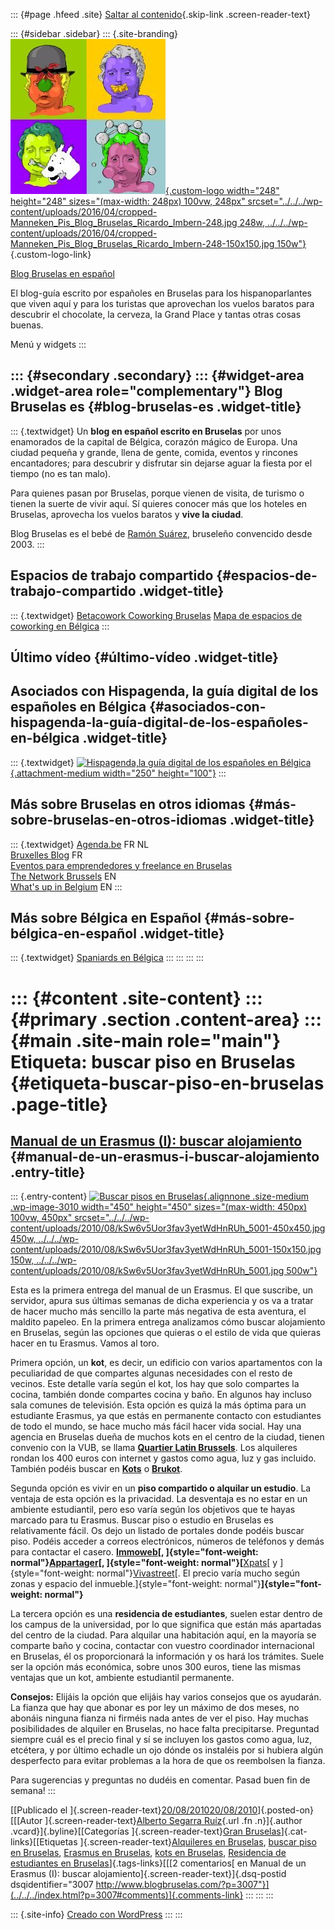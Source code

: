 ::: {#page .hfeed .site}
[Saltar al contenido](index.html#content){.skip-link
.screen-reader-text}

::: {#sidebar .sidebar}
::: {.site-branding}
[![](../../../wp-content/uploads/2016/04/cropped-Manneken_Pis_Blog_Bruselas_Ricardo_Imbern-248.jpg){.custom-logo
width="248" height="248" sizes="(max-width: 248px) 100vw, 248px"
srcset="../../../wp-content/uploads/2016/04/cropped-Manneken_Pis_Blog_Bruselas_Ricardo_Imbern-248.jpg 248w, ../../../wp-content/uploads/2016/04/cropped-Manneken_Pis_Blog_Bruselas_Ricardo_Imbern-248-150x150.jpg 150w"}](../../../index.html){.custom-logo-link}

[Blog Bruselas en español](../../../index.html)

El blog-guía escrito por españoles en Bruselas para los hispanoparlantes
que viven aquí y para los turistas que aprovechan los vuelos baratos
para descubrir el chocolate, la cerveza, la Grand Place y tantas otras
cosas buenas.

Menú y widgets
:::

::: {#secondary .secondary}
::: {#widget-area .widget-area role="complementary"}
Blog Bruselas es {#blog-bruselas-es .widget-title}
----------------

::: {.textwidget}
Un **blog en español escrito en Bruselas** por unos enamorados de la
capital de Bélgica, corazón mágico de Europa. Una ciudad pequeña y
grande, llena de gente, comida, eventos y rincones encantadores; para
descubrir y disfrutar sin dejarse aguar la fiesta por el tiempo (no es
tan malo).

Para quienes pasan por Bruselas, porque vienen de visita, de turismo o
tienen la suerte de vivir aquí. Sí quieres conocer más que los hoteles
en Bruselas, aprovecha los vuelos baratos y **vive la ciudad**.

Blog Bruselas es el bebé de [Ramón Suárez](http://www.ramonsuarez.com),
bruseleño convencido desde 2003.
:::

Espacios de trabajo compartido {#espacios-de-trabajo-compartido .widget-title}
------------------------------

::: {.textwidget}
[Betacowork Coworking Bruselas](http://www.betacowork.com) [Mapa de
espacios de coworking en Bélgica](http://coworkingbelgium.com)
:::

Último vídeo {#último-vídeo .widget-title}
------------

Asociados con Hispagenda, la guía digital de los españoles en Bélgica {#asociados-con-hispagenda-la-guía-digital-de-los-españoles-en-bélgica .widget-title}
---------------------------------------------------------------------

::: {.textwidget}
[![Hispagenda,la guía digital de los españoles en
Bélgica](../../../wp-content/uploads/2010/04/Hispagenda-250px.gif "Hispagenda, la guía digital de los españoles en Bélgica"){.attachment-medium
width="250" height="100"}](http://www.hispagenda.com)
:::

Más sobre Bruselas en otros idiomas {#más-sobre-bruselas-en-otros-idiomas .widget-title}
-----------------------------------

::: {.textwidget}
[Agenda.be](http://www.agenda.be) FR NL\
[Bruxelles Blog](http://www.bxlblog.be/) FR\
[Eventos para emprendedores y freelance en
Bruselas](http://www.betacowork.com/events/)\
[The Network
Brussels](http://groups.yahoo.com/group/TheNetworkBrussels/) EN\
[What\'s up in Belgium](http://www.whatsupin.be/) EN
:::

Más sobre Bélgica en Español {#más-sobre-bélgica-en-español .widget-title}
----------------------------

::: {.textwidget}
[Spaniards en Bélgica](http://www.spaniards.es/paises/belgica)
:::
:::
:::
:::

::: {#content .site-content}
::: {#primary .section .content-area}
::: {#main .site-main role="main"}
Etiqueta: buscar piso en Bruselas {#etiqueta-buscar-piso-en-bruselas .page-title}
=================================

[Manual de un Erasmus (I): buscar alojamiento](../../../index.html?p=3007) {#manual-de-un-erasmus-i-buscar-alojamiento .entry-title}
--------------------------------------------------------------------------

::: {.entry-content}
[![Buscar pisos en
Bruselas](../../../wp-content/uploads/2010/08/kSw6v5Uor3fav3yetWdHnRUh_5001-450x450.jpg){.alignnone
.size-medium .wp-image-3010 width="450" height="450"
sizes="(max-width: 450px) 100vw, 450px"
srcset="../../../wp-content/uploads/2010/08/kSw6v5Uor3fav3yetWdHnRUh_5001-450x450.jpg 450w, ../../../wp-content/uploads/2010/08/kSw6v5Uor3fav3yetWdHnRUh_5001-150x150.jpg 150w, ../../../wp-content/uploads/2010/08/kSw6v5Uor3fav3yetWdHnRUh_5001.jpg 500w"}](http://www.blogbruselas.com/2010/08/buscar-piso-brusela.html/ksw6v5uor3fav3yetwdhnruh_500-2)

Esta es la primera entrega del manual de un Erasmus. El que suscribe, un
servidor, apura sus últimas semanas de dicha experiencia y os va a
tratar de hacer mucho más sencillo la parte más negativa de esta
aventura, el maldito papeleo. En la primera entrega analizamos cómo
buscar alojamiento en Bruselas, según las opciones que quieras o el
estilo de vida que quieras hacer en tu Erasmus. Vamos al toro.

Primera opción, un **kot**, es decir, un edificio con varios
apartamentos con la peculiaridad de que compartes algunas necesidades
con el resto de vecinos. Este detalle varía según el kot, los hay que
solo compartes la cocina, también donde compartes cocina y baño. En
algunos hay incluso sala comunes de televisión. Esta opción es quizá la
más óptima para un estudiante Erasmus, ya que estás en permanente
contacto con estudiantes de todo el mundo, se hace mucho más fácil hacer
vida social. Hay una agencia en Bruselas dueña de muchos kots en el
centro de la ciudad, tienen convenio con la VUB, se llama **[Quartier
Latin Brussels](http://www.qlb.irisnet.be/ql/EN/1.htm)**. Los alquileres
rondan los 400 euros con internet y gastos como agua, luz y gas
incluido. También podéis buscar en **[Kots](http://www.kots.be/kots/)**
o **[Brukot](http://www.brukot.be/)**.

Segunda opción es vivir en un **piso compartido o alquilar un estudio**.
La ventaja de esta opción es la privacidad. La desventaja es no estar en
un ambiente estudiantil, pero eso varía según los objetivos que te hayas
marcado para tu Erasmus. Buscar piso o estudio en Bruselas es
relativamente fácil. Os dejo un listado de portales donde podéis buscar
piso. Podéis acceder a correos electrónicos, números de teléfonos y
demás para contactar el casero. **[Immoweb](http://www.immoweb.be/en/)[,
]{style="font-weight: normal"}[Appartager](http://www.appartager.be/)[,
]{style="font-weight: normal"}[**[Xpats](http://xpats.spotter.be/en/default.aspx)[
y
]{style="font-weight: normal"}[Vivastreet](http://www.vivastreet.be/)[.
El precio varía mucho según zonas y espacio del
inmueble.]{style="font-weight: normal"}**]{style="font-weight: normal"}**

La tercera opción es una **residencia de estudiantes**, suelen estar
dentro de los campus de la universidad, por lo que significa que están
más apartadas del centro de la ciudad. Para alquilar una habitación
aquí, en la mayoría se comparte baño y cocina, contactar con vuestro
coordinador internacional en Bruselas, él os proporcionará la
información y os hará los trámites. Suele ser la opción más económica,
sobre unos 300 euros, tiene las mismas ventajas que un kot, ambiente
estudiantil permanente.

**Consejos:** Elijáis la opción que elijáis hay varios consejos que os
ayudarán. La fianza que hay que abonar es por ley un máximo de dos
meses, no abonáis ninguna fianza ni firméis nada antes de ver el piso.
Hay muchas posibilidades de alquiler en Bruselas, no hace falta
precipitarse. Preguntad siempre cuál es el precio final y sí se incluyen
los gastos como agua, luz, etcétera, y por último echadle un ojo dónde
os instaléis por si hubiera algún desperfecto para evitar problemas a la
hora de que os reembolsen la fianza.

Para sugerencias y preguntas no dudéis en comentar. Pasad buen fin de
semana!
:::

[[Publicado el
]{.screen-reader-text}[20/08/201020/08/2010](../../../index.html?p=3007)]{.posted-on}[[[Autor
]{.screen-reader-text}[Alberto Segarra
Ruíz](../../author/albertosegarraruiz/index.html){.url .fn .n}]{.author
.vcard}]{.byline}[[Categorías ]{.screen-reader-text}[Gran
Bruselas](../../category/gran-bruselas/index.html)]{.cat-links}[[Etiquetas
]{.screen-reader-text}[Alquileres en
Bruselas](../alquileres-en-bruselas/index.html), [buscar piso en
Bruselas](index.html), [Erasmus en
Bruselas](../erasmus-en-bruselas/index.html), [kots en
Bruselas](../kots-en-bruselas/index.html), [Residencia de estudiantes en
Bruselas](../residencia-de-estudiantes-en-bruselas/index.html)]{.tags-links}[[[2
comentarios[ en Manual de un Erasmus (I): buscar
alojamiento]{.screen-reader-text}]{.dsq-postid
dsqidentifier="3007 http://www.blogbruselas.com/?p=3007"}](../../../index.html?p=3007#comments)]{.comments-link}
:::
:::
:::

::: {.site-info}
[Creado con WordPress](https://es.wordpress.org/)
:::
:::
